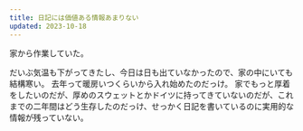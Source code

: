 ```yaml
---
title: 日記には価値ある情報あまりない
updated: 2023-10-18
---
```


家から作業していた。

だいぶ気温も下がってきたし、今日は日も出ていなかったので、家の中にいても結構寒い。
去年って暖房いつくらいから入れ始めたのだっけ。
家でもっと厚着をしたいのだが、厚めのスウェットとかドイツに持ってきていないのだが、これまでの二年間はどう生存したのだっけ、せっかく日記を書いているのに実用的な情報が残っていない。
